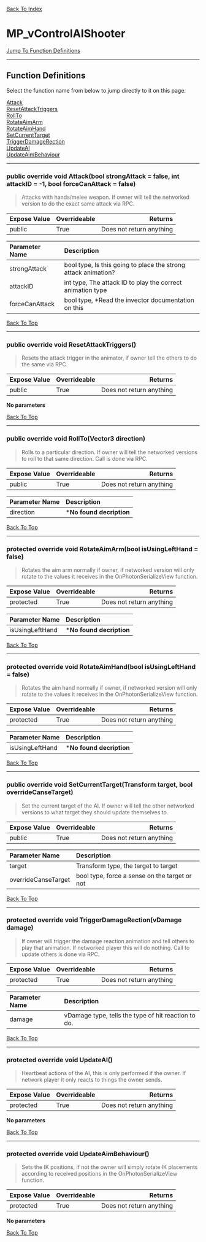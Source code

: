 [Back To Index](../index.md)

# MP_vControlAIShooter

[Jump To Function Definitions](#functions-definitions)<br/>

--------------------------------------------------------
## Function Definitions<a name="functions-definitions"></a>

Select the function name from below to jump directly to it on this page.

[Attack](#Attack)<br>
[ResetAttackTriggers](#ResetAttackTriggers)<br>
[RollTo](#RollTo)<br>
[RotateAimArm](#RotateAimArm)<br>
[RotateAimHand](#RotateAimHand)<br>
[SetCurrentTarget](#SetCurrentTarget)<br>
[TriggerDamageRection](#TriggerDamageRection)<br>
[UpdateAI](#UpdateAI)<br>
[UpdateAimBehaviour](#UpdateAimBehaviour)<br>

------------------
 ### public override void Attack(bool strongAttack = false, int attackID = -1, bool forceCanAttack = false)<a name="Attack"></a>
>   Attacks with hands/melee weapon. If owner will tell the networked version to do the exact same attack via RPC. 

| Expose Value | Overrideable | Returns |
|:---|:---|---:|
|public|True|Does not return anything|

| Parameter Name | Description |
|:---|:---|
|strongAttack|bool type, Is this going to place the strong attack animation?|
|attackID|int type, The attack ID to play the correct animation type|
|forceCanAttack|bool type, *Read the invector documentation on this|

[Back To Top](#)

------------------
 ### public override void ResetAttackTriggers()<a name="ResetAttackTriggers"></a>
>   Resets the attack trigger in the animator, if owner tell the others to do the same via RPC. 

| Expose Value | Overrideable | Returns |
|:---|:---|---:|
|public|True|Does not return anything|

**No parameters**

[Back To Top](#)

------------------
 ### public override void RollTo(Vector3 direction)<a name="RollTo"></a>
>   Rolls to a particular direction. If owner will tell the networked versions to roll to that same direction. Call is done via RPC. 

| Expose Value | Overrideable | Returns |
|:---|:---|---:|
|public|True|Does not return anything|

| Parameter Name | Description |
|:---|:---|
|direction|***No found decription**|

[Back To Top](#)

------------------
 ### protected override void RotateAimArm(bool isUsingLeftHand = false)<a name="RotateAimArm"></a>
>   Rotates the aim arm normally if owner, if networked version will only rotate to the values it receives in the OnPhotonSerializeView function. 

| Expose Value | Overrideable | Returns |
|:---|:---|---:|
|protected|True|Does not return anything|

| Parameter Name | Description |
|:---|:---|
|isUsingLeftHand|***No found decription**|

[Back To Top](#)

------------------
 ### protected override void RotateAimHand(bool isUsingLeftHand = false)<a name="RotateAimHand"></a>
>   Rotates the aim hand normally if owner, if networked version will only rotate to the values it receives in the OnPhotonSerializeView function. 

| Expose Value | Overrideable | Returns |
|:---|:---|---:|
|protected|True|Does not return anything|

| Parameter Name | Description |
|:---|:---|
|isUsingLeftHand|***No found decription**|

[Back To Top](#)

------------------
 ### public override void SetCurrentTarget(Transform target, bool overrideCanseTarget)<a name="SetCurrentTarget"></a>
>   Set the current target of the AI. If owner will tell the other networked versions to what target they should update themselves to. 

| Expose Value | Overrideable | Returns |
|:---|:---|---:|
|public|True|Does not return anything|

| Parameter Name | Description |
|:---|:---|
|target|Transform type, the target to target|
|overrideCanseTarget|bool type, force a sense on the target or not|

[Back To Top](#)

------------------
 ### protected override void TriggerDamageRection(vDamage damage)<a name="TriggerDamageRection"></a>
>   If owner will trigger the damage reaction animation and tell others to play that animation. If networked player this will do nothing. Call to update others is done via RPC. 

| Expose Value | Overrideable | Returns |
|:---|:---|---:|
|protected|True|Does not return anything|

| Parameter Name | Description |
|:---|:---|
|damage|vDamage type, tells the type of hit reaction to do.|

[Back To Top](#)

------------------
 ### protected override void UpdateAI()<a name="UpdateAI"></a>
>   Heartbeat actions of the AI, this is only performed if the owner. If network player it only reacts to things the owner sends. 

| Expose Value | Overrideable | Returns |
|:---|:---|---:|
|protected|True|Does not return anything|

**No parameters**

[Back To Top](#)

------------------
 ### protected override void UpdateAimBehaviour()<a name="UpdateAimBehaviour"></a>
>   Sets the IK positions, if not the owner will simply rotate IK placements according to received positions in the OnPhotonSerializeView function. 

| Expose Value | Overrideable | Returns |
|:---|:---|---:|
|protected|True|Does not return anything|

**No parameters**

[Back To Top](#)

